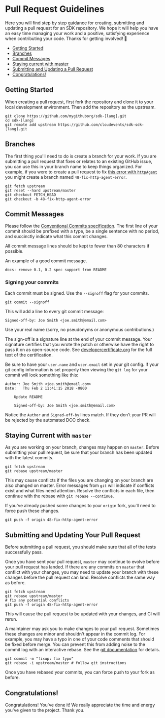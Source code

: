 # Pull Request Guidelines

Here you will find step by step guidance for creating, submitting and updating
a pull request for an SDK repository. We hope it will help you have an easy time
managing your work and a positive, satisfying experience when contributing
your code. Thanks for getting involved! :rocket:

* [Getting Started](#getting-started)
* [Branches](#branches)
* [Commit Messages](#commit-messages)
* [Staying current with master](#staying-current-with-master)
* [Submitting and Updating a Pull Request](#submitting-and-updating-your-pull-request)
* [Congratulations!](#congratulations)

## Getting Started

When creating a pull request, first fork the repository and clone it to your
local development environment. Then add the repository as the upstream.

```console
git clone https://github.com/mygithuborg/sdk-[lang].git
cd sdk-[lang]
git remote add upstream https://github.com/cloudevents/sdk-sdk-[lang].git
```

## Branches

The first thing you'll need to do is create a branch for your work.
If you are submitting a pull request that fixes or relates to an existing
GitHub issue, you can use this in your branch name to keep things organized.
For example, if you were to create a pull request to fix
[this error with `httpAgent`](https://github.com/cloudevents/sdk-javascript/issues/48)
you might create a branch named `48-fix-http-agent-error`.

```console
git fetch upstream
git reset --hard upstream/master
git checkout FETCH_HEAD
git checkout -b 48-fix-http-agent-error
```

## Commit Messages

Please follow the
[Conventional Commits specification](https://www.conventionalcommits.org/en/v1.0.0/#summary).
The first line of your commit should be prefixed with a type, be a single
sentence with no period, and succinctly indicate what this commit changes.

All commit message lines should be kept to fewer than 80 characters if possible.

An example of a good commit message.

```log
docs: remove 0.1, 0.2 spec support from README
```

### Signing your commits

Each commit must be signed. Use the `--signoff` flag for your commits.

```console
git commit --signoff
```

This will add a line to every git commit message:

    Signed-off-by: Joe Smith <joe.smith@email.com>

Use your real name (sorry, no pseudonyms or anonymous contributions.)

The sign-off is a signature line at the end of your commit message. Your
signature certifies that you wrote the patch or otherwise have the right to pass
it on as open-source code. See [developercertificate.org](http://developercertificate.org/)
for the full text of the certification.

Be sure to have your `user.name` and `user.email` set in your git config.
If your git config information is set properly then viewing the `git log`
for your commit will look something like this:

```
Author: Joe Smith <joe.smith@email.com>
Date:   Thu Feb 2 11:41:15 2018 -0800

    Update README

    Signed-off-by: Joe Smith <joe.smith@email.com>
```

Notice the `Author` and `Signed-off-by` lines match. If they don't your PR will
be rejected by the automated DCO check.

## Staying Current with `master`

As you are working on your branch, changes may happen on `master`. Before
submitting your pull request, be sure that your branch has been updated
with the latest commits.

```console
git fetch upstream
git rebase upstream/master
```

This may cause conflicts if the files you are changing on your branch are
also changed on master. Error messages from `git` will indicate if conflicts
exist and what files need attention. Resolve the conflicts in each file, then
continue with the rebase with `git rebase --continue`.

If you've already pushed some changes to your `origin` fork, you'll
need to force push these changes.

```console
git push -f origin 48-fix-http-agent-error
```

## Submitting and Updating Your Pull Request

Before submitting a pull request, you should make sure that all of the tests
successfully pass.

Once you have sent your pull request, `master` may continue to evolve
before your pull request has landed. If there are any commits on `master`
that conflict with your changes, you may need to update your branch with
these changes before the pull request can land. Resolve conflicts the same
way as before.

```console
git fetch upstream
git rebase upstream/master
# fix any potential conflicts
git push -f origin 48-fix-http-agent-error
```

This will cause the pull request to be updated with your changes, and
CI will rerun.

A maintainer may ask you to make changes to your pull request. Sometimes these
changes are minor and shouldn't appear in the commit log. For example, you may
have a typo in one of your code comments that should be fixed before merge.
You can prevent this from adding noise to the commit log with an interactive
rebase. See the [git documentation](https://git-scm.com/book/en/v2/Git-Tools-Rewriting-History)
for details.

```console
git commit -m "fixup: fix typo"
git rebase -i upstream/master # follow git instructions
```

Once you have rebased your commits, you can force push to your fork as before.

## Congratulations!

Congratulations! You've done it! We really appreciate the time and energy
you've given to the project. Thank you.
